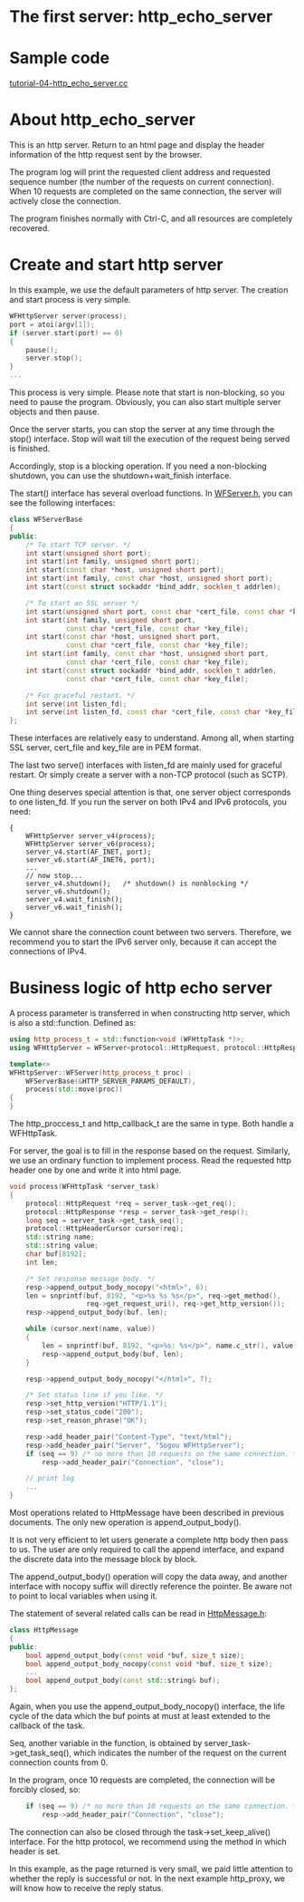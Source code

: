 # The first server: http_echo_server

# Sample code
[tutorial-04-http\_echo\_server.cc](../tutorial/tutorial-04-http_echo_server.cc)

# About http_echo_server

This is an http server. Return to an html page and display the header information of the http request sent by the browser.   

The program log will print the requested client address and requested sequence number (the number of the requests on current connection). When 10 requests are completed on the same connection, the server will actively close the connection.   

The program finishes normally with Ctrl-C, and all resources are completely recovered.   

# Create and start http server

In this example, we use the default parameters of http server. The creation and start process is very simple.

```cpp
WFHttpServer server(process);
port = atoi(argv[1]);
if (server.start(port) == 0)
{
    pause();
    server.stop();
}
...
```

This process is very simple. Please note that start is non-blocking, so you need to pause the program. Obviously, you can also start multiple server objects and then pause.   

Once the server starts, you can stop the server at any time through the stop() interface. Stop will wait till the execution of the request being served is finished.   

Accordingly, stop is a blocking operation. If you need a non-blocking shutdown, you can use the shutdown+wait_finish interface.   

The start() interface has several overload functions. In [WFServer.h](../src/server/WFServer.h), you can see the following interfaces:   

```cpp
class WFServerBase
{
public:
    /* To start TCP server. */
    int start(unsigned short port);
    int start(int family, unsigned short port);
    int start(const char *host, unsigned short port);
    int start(int family, const char *host, unsigned short port);
    int start(const struct sockaddr *bind_addr, socklen_t addrlen);

    /* To start an SSL server */
    int start(unsigned short port, const char *cert_file, const char *key_file);
    int start(int family, unsigned short port,
              const char *cert_file, const char *key_file);
    int start(const char *host, unsigned short port,
              const char *cert_file, const char *key_file);
    int start(int family, const char *host, unsigned short port,
              const char *cert_file, const char *key_file);
    int start(const struct sockaddr *bind_addr, socklen_t addrlen,
              const char *cert_file, const char *key_file);

    /* For graceful restart. */
    int serve(int listen_fd);
    int serve(int listen_fd, const char *cert_file, const char *key_file);
};
```

These interfaces are relatively easy to understand. Among all, when starting SSL server, cert_file and key_file are in PEM format.   

The last two serve() interfaces with listen_fd are mainly used for graceful restart. Or simply create a server with a non-TCP protocol (such as SCTP).   

One thing deserves special attention is that, one server object corresponds to one listen_fd. If you run the server on both IPv4 and IPv6 protocols, you need:   
```
{
    WFHttpServer server_v4(process);
    WFHttpServer server_v6(process);
    server_v4.start(AF_INET, port);
    server_v6.start(AF_INET6, port);
    ...
    // now stop...
    server_v4.shutdown();   /* shutdown() is nonblocking */
    server_v6.shutdown();
    server_v4.wait_finish();
    server_v6.wait_finish();
}
```

We cannot share the connection count between two servers. Therefore, we recommend you to start the IPv6 server only, because it can accept the connections of IPv4.

# Business logic of http echo server

A process parameter is transferred in when constructing http server, which is also a std::function. Defined as:

```cpp
using http_process_t = std::function<void (WFHttpTask *)>;
using WFHttpServer = WFServer<protocol::HttpRequest, protocol::HttpResponse>;

template<>
WFHttpServer::WFServer(http_process_t proc) :
    WFServerBase(&HTTP_SERVER_PARAMS_DEFAULT),
    process(std::move(proc))
{
}
```

The http_proccess_t and http_callback_t are the same in type. Both handle a WFHttpTask.   

For server, the goal is to fill in the response based on the request.
Similarly, we use an ordinary function to implement process. Read the requested http header one by one and write it into html page.

```cpp
void process(WFHttpTask *server_task)
{
    protocol::HttpRequest *req = server_task->get_req();
    protocol::HttpResponse *resp = server_task->get_resp();
    long seq = server_task->get_task_seq();
    protocol::HttpHeaderCursor cursor(req);
    std::string name;
    std::string value;
    char buf[8192];
    int len;

    /* Set response message body. */
    resp->append_output_body_nocopy("<html>", 6);
    len = snprintf(buf, 8192, "<p>%s %s %s</p>", req->get_method(),
                   req->get_request_uri(), req->get_http_version());
    resp->append_output_body(buf, len);

    while (cursor.next(name, value))
    {
        len = snprintf(buf, 8192, "<p>%s: %s</p>", name.c_str(), value.c_str());
        resp->append_output_body(buf, len);
    }

    resp->append_output_body_nocopy("</html>", 7);

    /* Set status line if you like. */
    resp->set_http_version("HTTP/1.1");
    resp->set_status_code("200");
    resp->set_reason_phrase("OK");

    resp->add_header_pair("Content-Type", "text/html");
    resp->add_header_pair("Server", "Sogou WFHttpServer");
    if (seq == 9) /* no more than 10 requests on the same connection. */
        resp->add_header_pair("Connection", "close");

    // print log
    ...
}
```

Most operations related to HttpMessage have been described in previous documents. The only new operation is append_output_body().   

It is not very efficient to let users generate a complete http body then pass to us. The user are only required to call the append interface, and expand the discrete data into the message block by block.   

The append_output_body() operation will copy the data away, and another interface with nocopy suffix will directly reference the pointer. Be aware not to point to local variables when using it.   

The statement of several related calls can be read in [HttpMessage.h](../src/protocol/HttpMessage.h):

```cpp
class HttpMessage
{
public:
    bool append_output_body(const void *buf, size_t size);
    bool append_output_body_nocopy(const void *buf, size_t size);
    ...
    bool append_output_body(const std::string& buf);
};
```

Again, when you use the append_output_body_nocopy() interface, the life cycle of the data which the buf points at must at least extended to the callback of the task.   

Seq, another variable in the function, is obtained by server_task->get_task_seq(), which indicates the number of the request on the current connection counts from 0.   

In the program, once 10 requests are completed, the connection will be forcibly closed, so:

```cpp
    if (seq == 9) /* no more than 10 requests on the same connection. */
        resp->add_header_pair("Connection", "close");
```

The connection can also be closed through the task->set_keep_alive() interface. For the http protocol, we recommend using the method in which header is set.   

In this example, as the page returned is very small, we paid little attention to whether the reply is successful or not. In the next example http_proxy, we will know how to receive the reply status.
